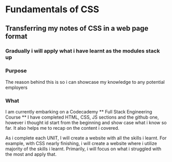 # Fundamentals of CSS
## Transferring my notes of CSS in a web page format
### Gradually i will apply what i have learnt as the modules stack up

### Purpose

The reason behind this is so i can showcase my knowledge to any potential employers

### What

I am currently embarking on a Codecademy ** Full Stack Engineering Course ** I have completed HTML, CSS, JS sections 
and the github one, however i thought id start from the beginning and show case what i know so far. It also helps me
to recap on the content i covered.

As i complete each UNIT, I will create a website with all the skills i learnt. For example, with CSS nearly finishing, 
i will create a website where i utilize majority of the skills i learnt. Primarily, i will focus on what i struggled with 
the most and apply that.
